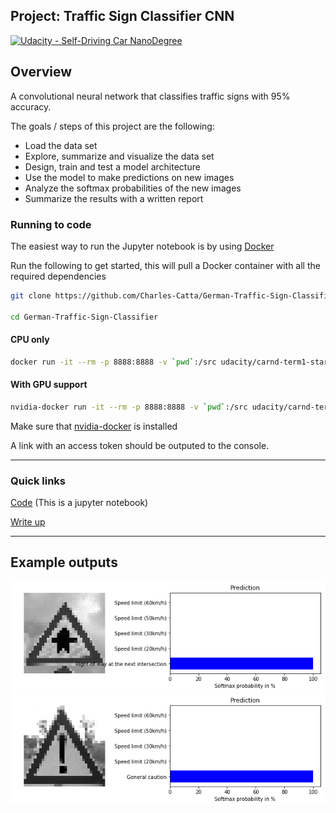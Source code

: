 ## Project: Traffic Sign Classifier CNN
[![Udacity - Self-Driving Car NanoDegree](https://s3.amazonaws.com/udacity-sdc/github/shield-carnd.svg)](http://www.udacity.com/drive)

Overview
---

A convolutional neural network that classifies traffic signs with 95% accuracy.

The goals / steps of this project are the following:
* Load the data set
* Explore, summarize and visualize the data set
* Design, train and test a model architecture
* Use the model to make predictions on new images
* Analyze the softmax probabilities of the new images
* Summarize the results with a written report

### Running to code
The easiest way to run the Jupyter notebook is by using [Docker](https://store.docker.com/search?type=edition&offering=community)

Run the following to get started, this will pull a Docker container with all the required dependencies

```sh
git clone https://github.com/Charles-Catta/German-Traffic-Sign-Classifier.git

cd German-Traffic-Sign-Classifier
```
#### CPU only
```sh
docker run -it --rm -p 8888:8888 -v `pwd`:/src udacity/carnd-term1-starter-kit
```

#### With GPU support
```sh
nvidia-docker run -it --rm -p 8888:8888 -v `pwd`:/src udacity/carnd-term1-starter-kit
```
Make sure that [nvidia-docker](https://github.com/NVIDIA/nvidia-docker) is installed

A link with an access token should be outputed to the console.

---

### Quick links

[Code](https://nbviewer.jupyter.org/github/Charles-Catta/German-Traffic-Sign-Classifier/blob/master/Traffic_Sign_Classifier.ipynb) (This is a jupyter notebook)

[Write up](https://htmlpreview.github.io/?https://github.com/Charles-Catta/German-Traffic-Sign-Classifier/blob/master/writeup.html)

---

## Example outputs
![softmax_prediction](https://github.com/Charles-Catta/German-Traffic-Sign-Classifier/raw/master/img/softmax_preds_0.png)
![softmax_prediction](https://github.com/Charles-Catta/German-Traffic-Sign-Classifier/raw/master/img/softmax_preds_1.png)
